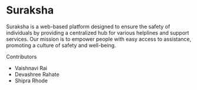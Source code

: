 # Suraksha


Suraksha is a web-based platform designed to ensure the safety of individuals by providing a centralized hub for 
various helplines and support services. Our mission is to empower people with easy access to assistance, promoting a culture of safety and well-being.

Contributors

- Vaishnavi Rai
- Devashree Rahate
- Shipra Rhode

